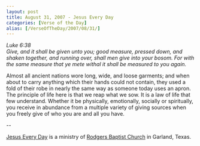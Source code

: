 ```yaml
---
layout: post
title: August 31, 2007 - Jesus Every Day
categories: [Verse of the Day]
alias: [/VerseOfTheDay/2007/08/31/]
---
```


_Luke 6:38  
Give, and it shall be given unto you; good measure, pressed down,
and shaken together, and running over, shall men give into your
bosom. For with the same measure that ye mete withal it shall be
measured to you again._

Almost all ancient nations wore long, wide, and loose garments; and
when about to carry anything which their hands could not contain, they
used a fold of their robe in nearly the same way as someone today uses
an apron. The principle of life here is that we reap what we sow. It
is a law of life that few understand. Whether it be physically,
emotionally, socially or spiritually, you receive in abundance from a
multiple variety of giving sources when you freely give of who you are
and all you have.

 --

<a href=http://jesuseveryday.net>Jesus Every Day</a> is a ministry of <a href=http://rodgersbaptist.net>Rodgers Baptist Church</a> in Garland, Texas.
